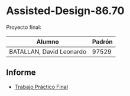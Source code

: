 # Assisted-Design-86.70

Proyecto final:

| Alumno | Padrón |
| -- | -- |
| BATALLAN, David Leonardo | 97529 |

## Informe

* [Trabajo Práctico Final]([https://www.overleaf.com/9957141683spqckjzvndwn](https://es.overleaf.com/read/cggdwsqskvtr)https://es.overleaf.com/read/cggdwsqskvtr)
